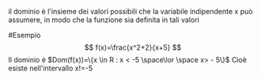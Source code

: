 il dominio è l'insieme dei valori possibili che la variabile indipendente x può assumere, in modo che la funzione sia definita in tali valori

#Esempio 
$$
f(x)=\frac{x^2+2}{x+5}
$$
Il dominio è $Dom(f(x))=\{x \in R : x < -5 \space\lor \space  x> - 5\}$
Cioè esiste nell'intervallo x!=-5